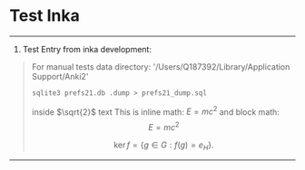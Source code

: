 # Test Inka

---
1. Test Entry from inka development:
> For manual tests
> data directory: '/Users/Q187392/Library/Application Support/Anki2'
> ```bash
> sqlite3 prefs21.db .dump > prefs21_dump.sql
> ```
> inside $\sqrt{2}$ text
> This is inline math: $E=mc^2$ and block math:
> $$
> E = mc^2
> $$
> 
> $$
> \operatorname{ker} f=\{g\in G:f(g)=e_{H}\}{\mbox{.}}
> $$

---
